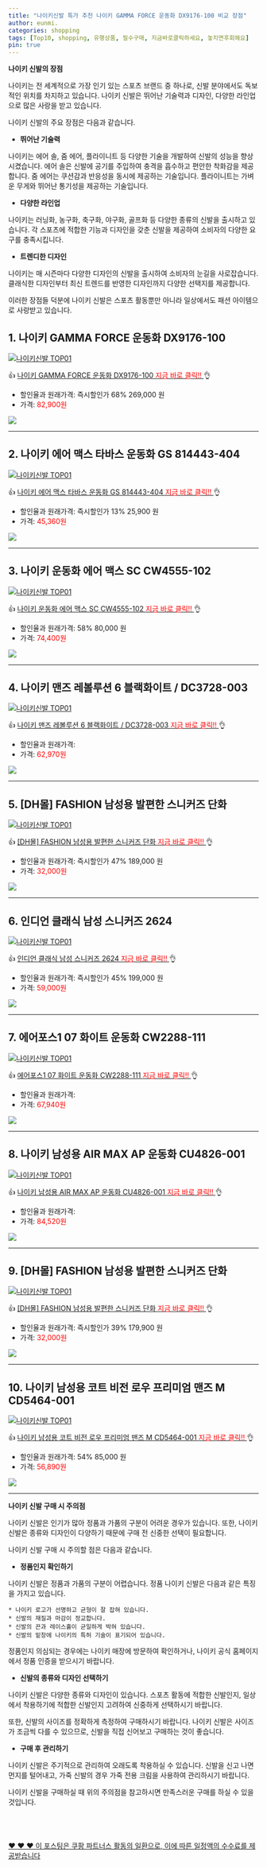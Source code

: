 ```yaml
---
title: "나이키신발 특가 추천 나이키 GAMMA FORCE 운동화 DX9176-100 비교 장점"
author: eunmi.
categories: shopping
tags: [Top10, shopping, 유행상품, 필수구매, 지금바로클릭하세요, 놓치면후회해요]
pin: true
---
```

**나이키 신발의 장점**

나이키는 전 세계적으로 가장 인기 있는 스포츠 브랜드 중 하나로, 신발 분야에서도 독보적인 위치를 차지하고 있습니다. 나이키 신발은 뛰어난 기술력과 디자인, 다양한 라인업으로 많은 사랑을 받고 있습니다.

나이키 신발의 주요 장점은 다음과 같습니다.

* **뛰어난 기술력**

나이키는 에어 솔, 줌 에어, 플라이니트 등 다양한 기술을 개발하여 신발의 성능을 향상시켰습니다. 에어 솔은 신발에 공기를 주입하여 충격을 흡수하고 편안한 착화감을 제공합니다. 줌 에어는 쿠션감과 반응성을 동시에 제공하는 기술입니다. 플라이니트는 가벼운 무게와 뛰어난 통기성을 제공하는 기술입니다.

* **다양한 라인업**

나이키는 러닝화, 농구화, 축구화, 야구화, 골프화 등 다양한 종류의 신발을 출시하고 있습니다. 각 스포츠에 적합한 기능과 디자인을 갖춘 신발을 제공하여 소비자의 다양한 요구를 충족시킵니다.

* **트렌디한 디자인**

나이키는 매 시즌마다 다양한 디자인의 신발을 출시하여 소비자의 눈길을 사로잡습니다. 클래식한 디자인부터 최신 트렌드를 반영한 디자인까지 다양한 선택지를 제공합니다.

이러한 장점들 덕분에 나이키 신발은 스포츠 활동뿐만 아니라 일상에서도 패션 아이템으로 사랑받고 있습니다.

   

## 1. 나이키 GAMMA FORCE 운동화 DX9176-100

[![나이키신발 TOP01](https://thumbnail8.coupangcdn.com/thumbnails/remote/230x230ex/image/vendor_inventory/0237/3e64547db331fb02ca8b1d24e815b422060d10560376ce4b403ddc0fdca3.jpg)](https://link.coupang.com/re/AFFSDP?lptag=AF3617701&subid=GithubCoopas&pageKey=7440947541&traceid=V0-153&itemId=19348821951&vendorItemId=86757841466)


👍 [나이키 GAMMA FORCE 운동화 DX9176-100 <font color=red> 지금 바로 클릭!! </font> ](https://link.coupang.com/re/AFFSDP?lptag=AF3617701&subid=GithubCoopas&pageKey=7440947541&traceid=V0-153&itemId=19348821951&vendorItemId=86757841466) 👌 


- 할인율과 원래가격: 즉시할인가 68%  269,000   원
- 가격: <span style='color:red'>82,900원</span>

[![](/discount_price.png)](https://link.coupang.com/re/AFFSDP?lptag=AF3617701&subid=GithubCoopas&pageKey=7440947541&traceid=V0-153&itemId=19348821951&vendorItemId=86757841466)

---


   

## 2. 나이키 에어 맥스 타바스 운동화 GS 814443-404

[![나이키신발 TOP01](https://thumbnail8.coupangcdn.com/thumbnails/remote/230x230ex/image/retail/images/2022/07/13/16/3/471e6ab2-5319-4fdc-9d0b-e42ce636f067.jpg)](https://link.coupang.com/re/AFFSDP?lptag=AF3617701&subid=GithubCoopas&pageKey=6641267356&traceid=V0-153&itemId=15182174476&vendorItemId=82403432638)


👍 [나이키 에어 맥스 타바스 운동화 GS 814443-404 <font color=red> 지금 바로 클릭!! </font> ](https://link.coupang.com/re/AFFSDP?lptag=AF3617701&subid=GithubCoopas&pageKey=6641267356&traceid=V0-153&itemId=15182174476&vendorItemId=82403432638) 👌 


- 할인율과 원래가격: 즉시할인가 13%  25,900   원
- 가격: <span style='color:red'>45,360원</span>

[![](/discount_price.png)](https://link.coupang.com/re/AFFSDP?lptag=AF3617701&subid=GithubCoopas&pageKey=6641267356&traceid=V0-153&itemId=15182174476&vendorItemId=82403432638)

---


   

## 3. 나이키 운동화 에어 맥스 SC CW4555-102

[![나이키신발 TOP01](https://thumbnail10.coupangcdn.com/thumbnails/remote/230x230ex/image/vendor_inventory/83c8/5d7f593244f2123e7c8c25652e21f2374a0c8225dd461d883c4de29cc61c.jpg)](https://link.coupang.com/re/AFFSDP?lptag=AF3617701&subid=GithubCoopas&pageKey=5244939472&traceid=V0-153&itemId=7417471478&vendorItemId=82346188422)


👍 [나이키 운동화 에어 맥스 SC CW4555-102 <font color=red> 지금 바로 클릭!! </font> ](https://link.coupang.com/re/AFFSDP?lptag=AF3617701&subid=GithubCoopas&pageKey=5244939472&traceid=V0-153&itemId=7417471478&vendorItemId=82346188422) 👌 


- 할인율과 원래가격: 58%  80,000   원
- 가격: <span style='color:red'>74,400원</span>

[![](/discount_price.png)](https://link.coupang.com/re/AFFSDP?lptag=AF3617701&subid=GithubCoopas&pageKey=5244939472&traceid=V0-153&itemId=7417471478&vendorItemId=82346188422)

---


   

## 4. 나이키 맨즈 레볼루션 6 블랙화이트 / DC3728-003

[![나이키신발 TOP01](https://thumbnail7.coupangcdn.com/thumbnails/remote/230x230ex/image/vendor_inventory/a80d/958d118318ba95ab6ae1c4462912cad23af6939deab4c5c56494895d3488.jpg)](https://link.coupang.com/re/AFFSDP?lptag=AF3617701&subid=GithubCoopas&pageKey=6272949644&traceid=V0-153&itemId=14361538750&vendorItemId=87448564182)


👍 [나이키 맨즈 레볼루션 6 블랙화이트 / DC3728-003 <font color=red> 지금 바로 클릭!! </font> ](https://link.coupang.com/re/AFFSDP?lptag=AF3617701&subid=GithubCoopas&pageKey=6272949644&traceid=V0-153&itemId=14361538750&vendorItemId=87448564182) 👌 


- 할인율과 원래가격: 
- 가격: <span style='color:red'>62,970원</span>

[![](/discount_price.png)](https://link.coupang.com/re/AFFSDP?lptag=AF3617701&subid=GithubCoopas&pageKey=6272949644&traceid=V0-153&itemId=14361538750&vendorItemId=87448564182)

---


   

## 5. [DH몰] FASHION 남성용 발편한 스니커즈 단화

[![나이키신발 TOP01](https://thumbnail7.coupangcdn.com/thumbnails/remote/230x230ex/image/vendor_inventory/9154/adab52f0330c5ae96ffea9500f640990442a50cfe2dac3f081711d5e7f5d.jpg)](https://link.coupang.com/re/AFFSDP?lptag=AF3617701&subid=GithubCoopas&pageKey=6424607172&traceid=V0-153&itemId=13838433527&vendorItemId=82815065711)


👍 [[DH몰] FASHION 남성용 발편한 스니커즈 단화 <font color=red> 지금 바로 클릭!! </font> ](https://link.coupang.com/re/AFFSDP?lptag=AF3617701&subid=GithubCoopas&pageKey=6424607172&traceid=V0-153&itemId=13838433527&vendorItemId=82815065711) 👌 


- 할인율과 원래가격: 즉시할인가 47%  189,000   원
- 가격: <span style='color:red'>32,000원</span>

[![](/discount_price.png)](https://link.coupang.com/re/AFFSDP?lptag=AF3617701&subid=GithubCoopas&pageKey=6424607172&traceid=V0-153&itemId=13838433527&vendorItemId=82815065711)

---


   

## 6. 인디언 클래식 남성 스니커즈 2624

[![나이키신발 TOP01](https://thumbnail10.coupangcdn.com/thumbnails/remote/230x230ex/image/vendor_inventory/74de/54d4693d3f0efed3f2ee2e51cda52b126323dc0a680b1ffaa17e23a80565.jpg)](https://link.coupang.com/re/AFFSDP?lptag=AF3617701&subid=GithubCoopas&pageKey=6729197957&traceid=V0-153&itemId=15674120198&vendorItemId=83302735736)


👍 [인디언 클래식 남성 스니커즈 2624 <font color=red> 지금 바로 클릭!! </font> ](https://link.coupang.com/re/AFFSDP?lptag=AF3617701&subid=GithubCoopas&pageKey=6729197957&traceid=V0-153&itemId=15674120198&vendorItemId=83302735736) 👌 


- 할인율과 원래가격: 즉시할인가 45%  199,000   원
- 가격: <span style='color:red'>59,000원</span>

[![](/discount_price.png)](https://link.coupang.com/re/AFFSDP?lptag=AF3617701&subid=GithubCoopas&pageKey=6729197957&traceid=V0-153&itemId=15674120198&vendorItemId=83302735736)

---


   

## 7. 에어포스1 07 화이트 운동화 CW2288-111

[![나이키신발 TOP01](https://thumbnail7.coupangcdn.com/thumbnails/remote/230x230ex/image/vendor_inventory/66db/258615da6cea93cde678f4a9694b0dae3ef604b23e869163d3f1904cd048.jpg)](https://link.coupang.com/re/AFFSDP?lptag=AF3617701&subid=GithubCoopas&pageKey=6986118330&traceid=V0-153&itemId=16238168325&vendorItemId=87237551937)


👍 [에어포스1 07 화이트 운동화 CW2288-111 <font color=red> 지금 바로 클릭!! </font> ](https://link.coupang.com/re/AFFSDP?lptag=AF3617701&subid=GithubCoopas&pageKey=6986118330&traceid=V0-153&itemId=16238168325&vendorItemId=87237551937) 👌 


- 할인율과 원래가격: 
- 가격: <span style='color:red'>67,940원</span>

[![](/discount_price.png)](https://link.coupang.com/re/AFFSDP?lptag=AF3617701&subid=GithubCoopas&pageKey=6986118330&traceid=V0-153&itemId=16238168325&vendorItemId=87237551937)

---


   

## 8. 나이키 남성용 AIR MAX AP 운동화 CU4826-001

[![나이키신발 TOP01](https://thumbnail6.coupangcdn.com/thumbnails/remote/230x230ex/image/vendor_inventory/61e2/cd1f234bd8ccfa1704d6a4e37103d64393ac998411813f0e5a8a6ee517f1.png)](https://link.coupang.com/re/AFFSDP?lptag=AF3617701&subid=GithubCoopas&pageKey=7098829329&traceid=V0-153&itemId=16969868804&vendorItemId=86430880859)


👍 [나이키 남성용 AIR MAX AP 운동화 CU4826-001 <font color=red> 지금 바로 클릭!! </font> ](https://link.coupang.com/re/AFFSDP?lptag=AF3617701&subid=GithubCoopas&pageKey=7098829329&traceid=V0-153&itemId=16969868804&vendorItemId=86430880859) 👌 


- 할인율과 원래가격: 
- 가격: <span style='color:red'>84,520원</span>

[![](/discount_price.png)](https://link.coupang.com/re/AFFSDP?lptag=AF3617701&subid=GithubCoopas&pageKey=7098829329&traceid=V0-153&itemId=16969868804&vendorItemId=86430880859)

---


   

## 9. [DH몰] FASHION 남성용 발편한 스니커즈 단화

[![나이키신발 TOP01](https://thumbnail7.coupangcdn.com/thumbnails/remote/230x230ex/image/vendor_inventory/fdf4/293fc872f45c7ddc3dc98a844820f1fc57f0c9be1567584af5a86d53918c.jpg)](https://link.coupang.com/re/AFFSDP?lptag=AF3617701&subid=GithubCoopas&pageKey=6424607172&traceid=V0-153&itemId=13838433550&vendorItemId=82815065619)


👍 [[DH몰] FASHION 남성용 발편한 스니커즈 단화 <font color=red> 지금 바로 클릭!! </font> ](https://link.coupang.com/re/AFFSDP?lptag=AF3617701&subid=GithubCoopas&pageKey=6424607172&traceid=V0-153&itemId=13838433550&vendorItemId=82815065619) 👌 


- 할인율과 원래가격: 즉시할인가 39%  179,900   원
- 가격: <span style='color:red'>32,000원</span>

[![](/discount_price.png)](https://link.coupang.com/re/AFFSDP?lptag=AF3617701&subid=GithubCoopas&pageKey=6424607172&traceid=V0-153&itemId=13838433550&vendorItemId=82815065619)

---


   

## 10. 나이키 남성용 코트 비전 로우 프리미엄 맨즈 M CD5464-001

[![나이키신발 TOP01](https://thumbnail9.coupangcdn.com/thumbnails/remote/230x230ex/image/retail/images/1071420705811147-d51e4f9f-e4f8-433b-b9fe-64baa193678d.jpg)](https://link.coupang.com/re/AFFSDP?lptag=AF3617701&subid=GithubCoopas&pageKey=5711332482&traceid=V0-153&itemId=9570498420&vendorItemId=76855124647)


👍 [나이키 남성용 코트 비전 로우 프리미엄 맨즈 M CD5464-001 <font color=red> 지금 바로 클릭!! </font> ](https://link.coupang.com/re/AFFSDP?lptag=AF3617701&subid=GithubCoopas&pageKey=5711332482&traceid=V0-153&itemId=9570498420&vendorItemId=76855124647) 👌 


- 할인율과 원래가격: 54%  85,000   원
- 가격: <span style='color:red'>56,890원</span>

[![](/discount_price.png)](https://link.coupang.com/re/AFFSDP?lptag=AF3617701&subid=GithubCoopas&pageKey=5711332482&traceid=V0-153&itemId=9570498420&vendorItemId=76855124647)

---
**나이키 신발 구매 시 주의점**

나이키 신발은 인기가 많아 정품과 가품의 구분이 어려운 경우가 있습니다. 또한, 나이키 신발은 종류와 디자인이 다양하기 때문에 구매 전 신중한 선택이 필요합니다.

나이키 신발 구매 시 주의할 점은 다음과 같습니다.

* **정품인지 확인하기**

나이키 신발은 정품과 가품의 구분이 어렵습니다. 정품 나이키 신발은 다음과 같은 특징을 가지고 있습니다.

    * 나이키 로고가 선명하고 균형이 잘 잡혀 있습니다.
    * 신발의 재질과 마감이 정교합니다.
    * 신발의 끈과 레이스홀이 균일하게 박혀 있습니다.
    * 신발의 밑창에 나이키의 특허 기술이 표기되어 있습니다.

정품인지 의심되는 경우에는 나이키 매장에 방문하여 확인하거나, 나이키 공식 홈페이지에서 정품 인증을 받으시기 바랍니다.

* **신발의 종류와 디자인 선택하기**

나이키 신발은 다양한 종류와 디자인이 있습니다. 스포츠 활동에 적합한 신발인지, 일상에서 착용하기에 적합한 신발인지 고려하여 신중하게 선택하시기 바랍니다.

또한, 신발의 사이즈를 정확하게 측정하여 구매하시기 바랍니다. 나이키 신발은 사이즈가 조금씩 다를 수 있으므로, 신발을 직접 신어보고 구매하는 것이 좋습니다.

* **구매 후 관리하기**

나이키 신발은 주기적으로 관리하여 오래도록 착용하실 수 있습니다. 신발을 신고 나면 먼지를 털어내고, 가죽 신발의 경우 가죽 전용 크림을 사용하여 관리하시기 바랍니다.

나이키 신발을 구매하실 때 위의 주의점을 참고하시면 만족스러운 구매를 하실 수 있을 것입니다.<br><br><br><br><br> [ ❤ ❤ ❤ 이 포스팅은 쿠팡 파트너스 활동의 일환으로, 이에 따른 일정액의 수수료를 제공받습니다](https://link.coupang.com/a/bcEFyh)